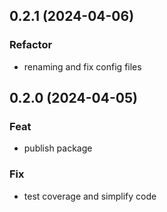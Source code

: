 ## 0.2.1 (2024-04-06)

### Refactor

- renaming and fix config files

## 0.2.0 (2024-04-05)

### Feat

- publish package

### Fix

- test coverage and simplify code
